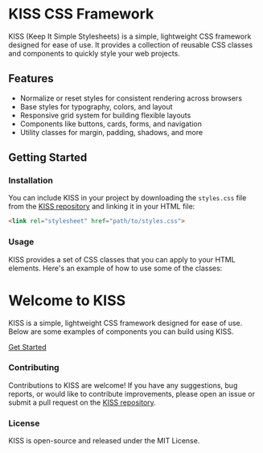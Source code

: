 # KISS CSS Framework

KISS (Keep It Simple Stylesheets) is a simple, lightweight CSS framework designed for ease of use. It provides a collection of reusable CSS classes and components to quickly style your web projects.

## Features

- Normalize or reset styles for consistent rendering across browsers
- Base styles for typography, colors, and layout
- Responsive grid system for building flexible layouts
- Components like buttons, cards, forms, and navigation
- Utility classes for margin, padding, shadows, and more

## Getting Started

### Installation

You can include KISS in your project by downloading the `styles.css` file from the [KISS repository](https://github.com/nikohoffren/kiss-css) and linking it in your HTML file:

```html
<link rel="stylesheet" href="path/to/styles.css">
```

### Usage

KISS provides a set of CSS classes that you can apply to your HTML elements. Here's an example of how to use some of the classes:

<div class="container">
    <h1 class="header">Welcome to KISS</h1>
    <p>KISS is a simple, lightweight CSS framework designed for ease of use. Below are some examples of components you can build using KISS.</p>
    <a href="#" class="button">Get Started</a>
</div>

### Contributing

Contributions to KISS are welcome! If you have any suggestions, bug reports, or would like to contribute improvements, please open an issue or submit a pull request on the [KISS repository](https://github.com/nikohoffren/kiss-css).

### License

KISS is open-source and released under the MIT License.
